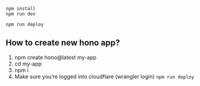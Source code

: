 ```
npm install
npm run dev
```

```
npm run deploy
```


## How to create new hono app?
1. npm create hono@latest my-app
2. cd my-app 
3. npm i
4. Make sure you’re logged into cloudflare (wrangler login)
```npm run deploy```